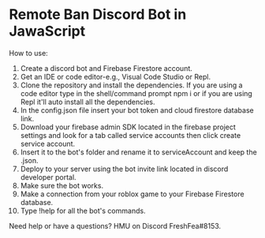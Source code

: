 # Remote Ban Discord Bot in JawaScript

How to use:

1. Create a discord bot and Firebase Firestore account.
2. Get an IDE or code editor-e.g., Visual Code Studio or Repl.
3. Clone the repository and install the dependencies. If you are using a code editor type in the shell/command prompt npm i or if you are using Repl it'll auto install all the dependencies.
4. In the config.json file insert your bot token and cloud firestore database link.
5. Download your firebase admin SDK located in the firebase project settings and look for a tab called service accounts then click create service account.
6. Insert it to the bot's folder and rename it to serviceAccount and keep the .json.
7. Deploy to your server using the bot invite link located in discord developer portal.
8. Make sure the bot works.
9. Make a connection from your roblox game to your Firebase Firestore database.
10. Type !help for all the bot's commands.

Need help or have a questions? HMU on Discord FreshFea#8153.
